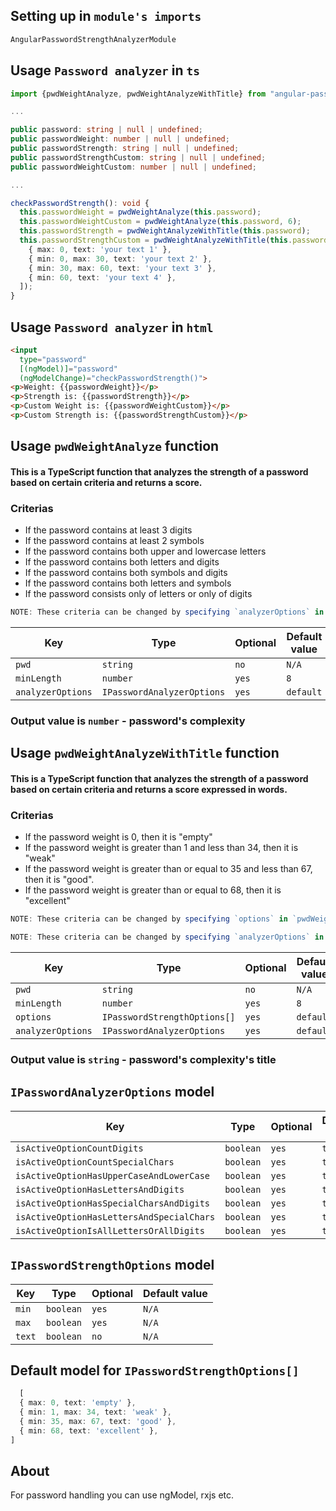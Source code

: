 ## Setting up in `module's imports`
```ts
AngularPasswordStrengthAnalyzerModule
```

## Usage `Password analyzer` in `ts`
```ts
import {pwdWeightAnalyze, pwdWeightAnalyzeWithTitle} from "angular-password-strength-analyzer";

...

public password: string | null | undefined;
public passwordWeight: number | null | undefined;
public passwordStrength: string | null | undefined;
public passwordStrengthCustom: string | null | undefined;
public passwordWeightCustom: number | null | undefined;

...

checkPasswordStrength(): void {
  this.passwordWeight = pwdWeightAnalyze(this.password);
  this.passwordWeightCustom = pwdWeightAnalyze(this.password, 6);
  this.passwordStrength = pwdWeightAnalyzeWithTitle(this.password);
  this.passwordStrengthCustom = pwdWeightAnalyzeWithTitle(this.password, 6, [
    { max: 0, text: 'your text 1' },
    { min: 0, max: 30, text: 'your text 2' },
    { min: 30, max: 60, text: 'your text 3' },
    { min: 60, text: 'your text 4' },
  ]);
}
```

## Usage `Password analyzer` in `html`
```html
<input
  type="password"
  [(ngModel)]="password"
  (ngModelChange)="checkPasswordStrength()">
<p>Weight: {{passwordWeight}}</p>
<p>Strength is: {{passwordStrength}}</p>
<p>Custom Weight is: {{passwordWeightCustom}}</p>
<p>Custom Strength is: {{passwordStrengthCustom}}</p>
```

## Usage `pwdWeightAnalyze` function
#### This is a TypeScript function that analyzes the strength of a password based on certain criteria and returns a score.
### Criterias
- If the password contains at least 3 digits
- If the password contains at least 2 symbols
- If the password contains both upper and lowercase letters
- If the password contains both letters and digits
- If the password contains both symbols and digits
- If the password contains both letters and symbols
- If the password consists only of letters or only of digits
```ts
NOTE: These criteria can be changed by specifying `analyzerOptions` in `pwdWeightAnalyze` function
```

| Key               | Type                       | Optional | Default value       |
|-------------------|----------------------------|----------|---------------------|
| `pwd`             | `string`                   | `no`     | `N/A`               |
| `minLength`       | `number`                   | `yes`    | `8`                 |
| `analyzerOptions` | `IPasswordAnalyzerOptions` | `yes`    | `default`           |
### Output value is `number` - password's complexity

## Usage `pwdWeightAnalyzeWithTitle` function
#### This is a TypeScript function that analyzes the strength of a password based on certain criteria and returns a score expressed in words.
### Criterias
- If the password weight is 0, then it is "empty"
- If the password weight is greater than 1 and less than 34, then it is "weak"
- If the password weight is greater than or equal to 35 and less than 67, then it is "good".
- If the password weight is greater than or equal to 68, then it is "excellent"
```ts
NOTE: These criteria can be changed by specifying `options` in `pwdWeightAnalyzeWithTitle` function

NOTE: These criteria can be changed by specifying `analyzerOptions` in `pwdWeightAnalyzeWithTitle` function
```

| Key               | Type                         | Optional | Default value       |
|-------------------|------------------------------|----------|---------------------|
| `pwd`             | `string`                     | `no`     | `N/A`               |
| `minLength`       | `number`                     | `yes`    | `8`                 |
| `options`         | `IPasswordStrengthOptions[]` | `yes`    | `default`           |
| `analyzerOptions` | `IPasswordAnalyzerOptions`   | `yes`    | `default`           |
### Output value is `string` - password's complexity's title

## `IPasswordAnalyzerOptions` model

| Key                                       | Type      | Optional  | Default value |
|-------------------------------------------|-----------|-----------|---------------|
| `isActiveOptionCountDigits`               | `boolean` | `yes`     | `true`        |
| `isActiveOptionCountSpecialChars`         | `boolean` | `yes`     | `true`        |
| `isActiveOptionHasUpperCaseAndLowerCase`  | `boolean` | `yes`     | `true`        |
| `isActiveOptionHasLettersAndDigits`       | `boolean` | `yes`     | `true`        |
| `isActiveOptionHasSpecialCharsAndDigits`  | `boolean` | `yes`     | `true`        |
| `isActiveOptionHasLettersAndSpecialChars` | `boolean` | `yes`     | `true`        |
| `isActiveOptionIsAllLettersOrAllDigits`   | `boolean` | `yes`     | `true`        |

## `IPasswordStrengthOptions` model

| Key    | Type      | Optional | Default value  |
|--------|-----------|----------|----------------|
| `min`  | `boolean` | `yes`    | `N/A`          |
| `max`  | `boolean` | `yes`    | `N/A`          |
| `text` | `boolean` | `no`     | `N/A`          |

## Default model for `IPasswordStrengthOptions[]`
```ts
  [
  { max: 0, text: 'empty' },
  { min: 1, max: 34, text: 'weak' },
  { min: 35, max: 67, text: 'good' },
  { min: 68, text: 'excellent' },
]
```



## About
For password handling you can use ngModel, rxjs etc.
